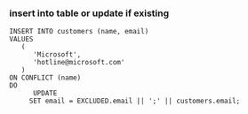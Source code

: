 ### insert into table or update if existing
```
INSERT INTO customers (name, email)
VALUES
   (
      'Microsoft',
      'hotline@microsoft.com'
   )
ON CONFLICT (name)
DO
      UPDATE
     SET email = EXCLUDED.email || ';' || customers.email;
 ```
